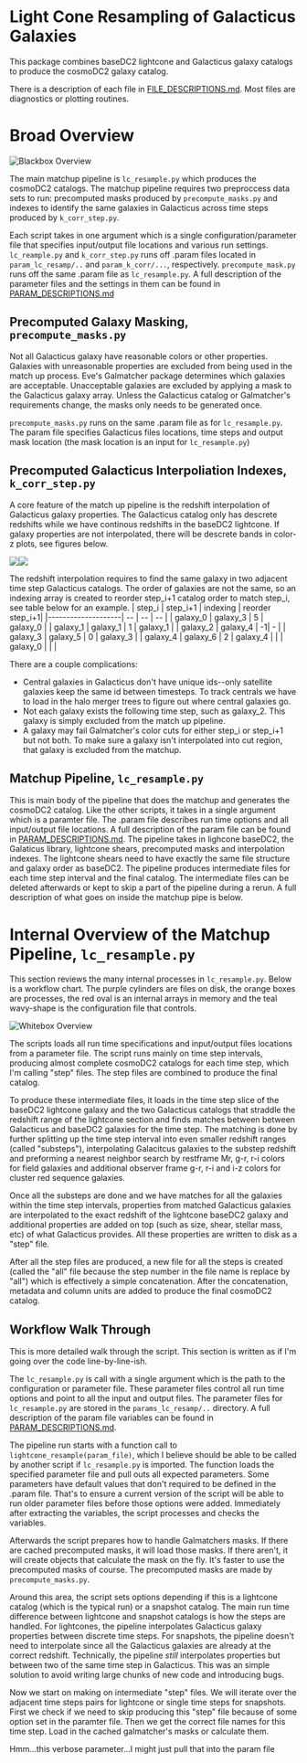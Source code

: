 Light Cone Resampling of Galacticus Galaxies
============================================

This package combines baseDC2 lightcone and Galacticus galaxy catalogs
to produce the cosmoDC2 galaxy catalog.

There is a description of each file in
[FILE_DESCRIPTIONS.md](FILE_DESCRIPTIONS.md). Most files are
diagnostics or plotting routines.

Broad Overview
=================

![Blackbox Overview](doc_figures/Matchup%20Pipeline.png)

The main matchup pipeline is `lc_resample.py` which produces the
cosmoDC2 catalogs. The matchup pipeline requires two preproccess data
sets to run: precomputed masks produced by `precompute_masks.py` and
indexes to identify the same galaxies in Galacticus across time steps
produced by `k_corr_step.py`.

Each script takes in one argument which is a single
configuration/parameter file that specifies input/output file
locations and various run settings. `lc_reample.py` and
`k_corr_step.py` runs off .param files located in `param_lc_resamp/..`
and `param_k_corr/...`, respectively. `precompute_mask.py` runs off
the same .param file as `lc_resample.py`. A full description of the
parameter files and the settings in them can be found in
[PARAM_DESCRIPTIONS.md](PARAM_DESCRIPTIONS.md)

Precomputed Galaxy Masking, `precompute_masks.py`
-------------------

Not all Galacticus galaxy have reasonable colors or other
properties. Galaxies with unreasonable properties are excluded from
being used in the match up process. Eve's Galmatcher package
determines which galaxies are acceptable. Unacceptable galaxies are
excluded by applying a mask to the Galacticus galaxy array. Unless the
Galacticus catalog or Galmatcher's requirements change, the masks only
needs to be generated once.

`precompute_masks.py` runs on the same .param file as for
`lc_resample.py`. The param file specifies Galacticus files locations,
time steps and output mask location (the mask location is an input for
`lc_resample.py`)

Precomputed Galacticus Interpoliation Indexes, `k_corr_step.py`
--------------

A core feature of the match up pipeline is the redshift interpolation
of Galacticus galaxy properties. The Galacticus catalog only has
descrete redshifts while we have continous redshifts in the baseDC2
lightcone. If galaxy properties are not interpolated, there will be
descrete bands in color-z plots, see figures below.

![](doc_figures/redshift_no_interpolation.png)![](doc_figures/redshift_interpolation.png)

The redshift interpolation requires to find the same galaxy in two
adjacent time step Galacticus catalogs. The order of galaxies are not
the same, so an indexing array is created to reorder step_i+1 catalog
order to match step_i, see table below for an example.
| step_i | step_i+1 | indexing | reorder step_i+1|
|--------------------| -- | -- | -- |
| galaxy_0 | galaxy_3 | 5 | galaxy_0 |
| galaxy_1 | galaxy_1 | 1 | galaxy_1 |
| galaxy_2 | galaxy_4 | -1| - |
| galaxy_3 | galaxy_5 | 0 | galaxy_3 |
| galaxy_4 | galaxy_6 | 2 | galaxy_4 |
|      | galaxy_0 |  | |

There are a couple complications:
* Central galaxies in Galacticus don't have unique ids--only satellite
  galaxies keep the same id between timesteps. To track centrals we
  have to load in the halo merger trees to figure out where central
  galaxies go.
* Not each galaxy exists the following time step, such as
  galaxy_2. This galaxy is simply excluded from the match up pipeline.
* A galaxy may fail Galmatcher's color cuts for either step_i or
  step_i+1 but not both. To make sure a galaxy isn't interpolated into
  cut region, that galaxy is excluded from the matchup.

Matchup Pipeline, `lc_resample.py`
--------------

 This is main body of the pipeline that does the matchup and generates
 the cosmoDC2 catalog. Like the other scripts, it takes in a single
 argument which is a paramter file. The .param file describes run time
 options and all input/output file locations. A full description of
 the param file can be found in
 [PARAM_DESCRIPTIONS.md](PARAM_DESCRIPTIONS.md). The pipeline takes in
 lighcone baseDC2, the Galaticus library, lightcone shears,
 precomputed masks and interpolation indexes. The lightcone shears
 need to have exactly the same file structure and galaxy order as
 baseDC2. The pipeline produces intermediate files for each time step
 interval and the final catalog. The intermediate files can be deleted
 afterwards or kept to skip a part of the pipeline during a rerun. A
 full description of what goes on inside the matchup pipe is below.


Internal Overview of the Matchup Pipeline, `lc_resample.py`
=================

This section reviews the many internal processes in
`lc_resample.py`. Below is a workflow chart. The purple cylinders are
files on disk, the orange boxes are processes, the red oval is an
internal arrays in memory and the teal wavy-shape is the configuration
file that controls. 

![Whitebox Overview](doc_figures/Internal%20Matchup%20Pipeline.png)


The scripts loads all run time specifications and input/output files
locations from a parameter file. The script runs mainly on time step
intervals, producing almost complete cosmoDC2 catalogs for each time
step, which I'm calling "step" files. The step files are combined to
produce the final catalog.

To produce these intermediate files, it loads in the time step slice
of the baseDC2 lightcone galaxy and the two Galacticus catalogs that
straddle the redshift range of the lightcone section and finds matches
between between Galacticus and baseDC2 galaxies for the time step. The
matching is done by further splitting up the time step interval into even
smaller redshift ranges (called "substeps"), interpolating Galacitcus
galaxies to the substep redshift and preforming a nearest neighbor
search by restframe Mr, g-r, r-i colors for field galaxies and
additional observer frame g-r, r-i and i-z colors for cluster red
sequence galaxies.

Once all the substeps are done and we have matches for all the
galaxies within the time step intervals, properties from matched
Galacticus galaxies are interpolated to the exact redshift of the
lightcone baseDC2 galaxy and additional properties are added on top
(such as size, shear, stellar mass, etc) of what Galacticus
provides. All these properties are written to disk as a "step"
file. 

After all the step files are produced, a new file for all the steps is
created (called the "all" file because the step number in the file
name is replace by "all") which is effectively a simple
concatenation. After the concatenation, metadata and column units are
added to produce the final cosmoDC2 catalog.

Workflow Walk Through 
---------------------

This is more detailed walk through the script. This section is written
as if I'm going over the code line-by-line-ish. 

The `lc_resample.py` is call with a single argument which is the path
to the configuration or parameter file. These parameter files control
all run time options and point to all the input and output files. The
parameter files for `lc_resample.py` are stored in the
`params_lc_resamp/..` directory. A full description of the param file
variables can be found in
[PARAM_DESCRIPTIONS.md](PARAM_DESCRIPTIONS.md).

The pipeline run starts with a function call to
`lightcone_resample(param_file)`, which I believe should be able to be
called by another script if `lc_resample.py` is imported. The function
loads the specified parameter file and pull outs all expected
parameters. Some parameters have default values that don't required to
be defined in the .param file. That's to ensure a current version of
the script will be able to run older parameter files before those
options were added. Immediately after extracting the variables, the
script processes and checks the variables.

Afterwards the script prepares how to handle Galmatchers masks. If
there are cached precomputed masks, it will load those masks. If there
aren't, it will create objects that calculate the mask on the
fly. It's faster to use the precomputed masks of course. The
precomputed masks are made by `precompute_masks.py`. 

Around this area, the script sets options depending if this is a
lightcone catalog (which is the typical run) or a snapshot
catalog. The main run time difference between lightcone and snapshot
catalogs is how the steps are handled. For lightcones, the pipeline
interpolates Galacticus galaxy properties between discrete time
steps. For snapshots, the pipeline doesn't need to interpolate since
all the Galacticus galaxies are already at the correct
redshift. Technically, the pipeline *still* interpolates properties
but between two of the same time step in Galacticus. This was an
simple solution to avoid writing large chunks of new code and
introducing bugs.

Now we start on making on intermediate "step" files. We will iterate
over the adjacent time steps pairs for lightcone or single time steps
for snapshots. First we check if we need to skip producing this "step"
file because of some option set in the paramter file. Then we get the
correct file names for this time step. Load in the cached galmatcher's
masks or calculate them. 

Hmm...this verbose parameter...I might just pull that into the param file
